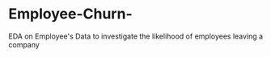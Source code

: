 # Employee-Churn-
EDA on Employee's Data to investigate the likelihood of employees leaving a company
